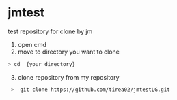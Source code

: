# jmtest
 test repository for clone by jm

1. open cmd
2. move to directory you want to clone
 ```bash
 > cd  {your directory}
 ```
3. clone repository from my repository
```bash
 >  git clone https://github.com/tirea02/jmtestLG.git
```
